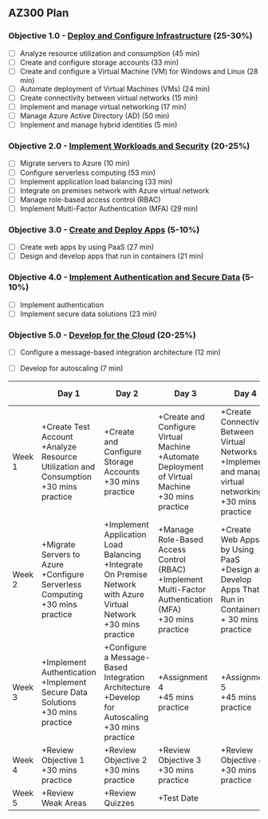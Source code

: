 ## AZ300 Plan

### Objective 1.0 - [Deploy and Configure Infrastructure](https://www.microsoft.com/en-us/learning/exam-az-300.aspx#syllabus-1) (25-30%)
- [ ] Analyze resource utilization and consumption (45 min)
- [ ] Create and configure storage accounts (33 min)
- [ ] Create and configure a Virtual Machine (VM) for Windows and Linux (28 min)
- [ ] Automate deployment of Virtual Machines (VMs) (24 min)
- [ ] Create connectivity between virtual networks (15 min)
- [ ] Implement and manage virtual networking (17 min)
- [ ] Manage Azure Active Directory (AD) (50 min)
- [ ] Implement and manage hybrid identities (5 min)

### Objective 2.0 - [Implement Workloads and Security](https://www.microsoft.com/en-us/learning/exam-az-300.aspx#syllabus-2) (20-25%)
- [ ] Migrate servers to Azure (10 min)
- [ ] Configure serverless computing (53 min)
- [ ] Implement application load balancing (33 min)
- [ ] Integrate on premises network with Azure virtual network
- [ ] Manage role-based access control (RBAC)
- [ ] Implement Multi-Factor Authentication (MFA) (29 min)

### Objective 3.0 - [Create and Deploy Apps](https://www.microsoft.com/en-us/learning/exam-az-300.aspx#syllabus-3) (5-10%)
- [ ] Create web apps by using PaaS (27 min)
- [ ] Design and develop apps that run in containers (21 min)

### Objective 4.0 - [Implement Authentication and Secure Data](https://www.microsoft.com/en-us/learning/exam-az-300.aspx#syllabus-4) (5-10%)
- [ ] Implement authentication
- [ ] Implement secure data solutions (23 min)

### Objective 5.0 - [Develop for the Cloud](https://www.microsoft.com/en-us/learning/exam-az-300.aspx#syllabus-5) (20-25%)
- [ ] Configure a message-based integration architecture (12 min)
- [ ] Develop for autoscaling (7 min)


|    | Day 1 | Day 2 | Day 3 | Day 4 | Day 5 | Day 6 | Day 7 |
|--- | --- | --- | --- | --- | --- | --- | --- |
| Week 1 | +Create Test Account<br>+Analyze Resource Utilization and Consumption<br>+30 mins practice | +Create and Configure Storage Accounts<br>+30 mins practice | +Create and Configure Virtual Machine<br>+Automate Deployment of Virtual Machine<br>+30 mins practice | +Create Connectivity Between Virtual Networks<br>+Implement and manage virtual networking<br>+30 mins practice | +Manage Azure Active Directory<br>+Implement and Manage hybrid identities<br>+30 mins practice | +Assignment 1<br>+45 mins practice | Day off |
| Week 2 | +Migrate Servers to Azure<br>+Configure Serverless Computing<br>+30 mins practice | +Implement Application Load Balancing<br>+Integrate On Premise Network with Azure Virtual Network<br>+30 mins practice | +Manage Role-Based Access Control (RBAC)<br>+Implement Multi-Factor Authentication (MFA)<br>+30 mins practice | +Create Web Apps by Using PaaS<br>+Design and Develop Apps That Run in Containers<br>+ 30 mins practice | +Assignment 2<br>+45 mins practice | +Assignment 3<br>+45 mins practice | Day off |
| Week 3 | +Implement Authentication<br>+Implement Secure Data Solutions<br>+30 mins practice | +Configure a Message-Based Integration Architecture<br>+Develop for Autoscaling<br>+30 mins practice | +Assignment 4<br>+45 mins practice | +Assignment 5<br>+45 mins practice | +100 mins practice | +100 mins practice | Day off |
| Week 4 | +Review Objective 1<br>+30 mins practice | +Review Objective 2<br>+30 mins practice | +Review Objective 3<br>+30 mins practice | +Review Objective 4<br>+30 mins practice | +Review Objective 5<br>+30 mins practice | +Review Weak Areas | Day off |
| Week 5 | +Review Weak Areas | +Review Quizzes | +Test Date |
